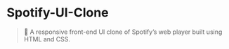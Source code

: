 # Spotify-UI-Clone
> 🎵 A responsive front-end  UI clone of Spotify’s web player built using HTML and CSS.
